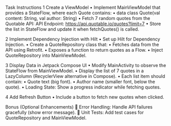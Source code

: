 Task Instructions
1️ Create a ViewModel
•    Implement MainViewModel that provides a StateFlow<List>, where each Quote contains: 
•    data class Quote(val content: String, val author: String)
•    Fetch 7 random quotes from the Quotable API:
        API Endpoint: https://api.quotable.io/quotes?limit=7
•    Store the list in StateFlow and update it when fetchQuotes() is called.
 
2️ Implement Dependency Injection with Hilt
•    Set up Hilt for Dependency Injection.
•    Create a QuoteRepository class that: 
•    Fetches data from the API using Retrofit.
•    Exposes a function to return quotes as a Flow.
•    Inject QuoteRepository into MainViewModel.
 
3️ Display Data in Jetpack Compose UI
•    Modify MainActivity to observe the StateFlow from MainViewModel.
•    Display the list of 7 quotes in a LazyColumn (RecyclerView alternative in Compose).
•    Each list item should contain: 
•    Quote text (big font).
•    Author name (smaller font, below the quote).
•    Loading State: Show a progress indicator while fetching quotes.
 
4️ Add Refresh Button
•    Include a button to fetch new quotes when clicked.
 
Bonus (Optional Enhancements)
🚀 Error Handling: Handle API failures gracefully (show error message).
🚀 Unit Tests: Add test cases for QuoteRepository and MainViewModel.
